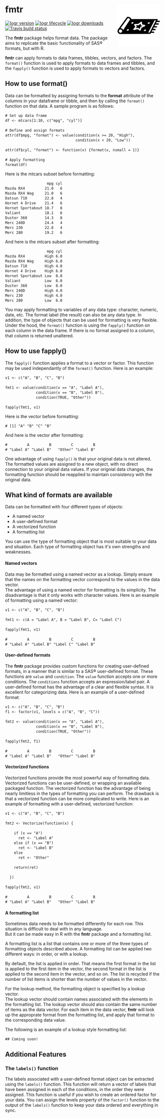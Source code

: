 # fmtr <img src="man/images/mat_star.svg" align="right" height="138" />

<!-- badges: start -->

[![logr version](https://www.r-pkg.org/badges/version/fmtr)](https://cran.r-project.org/package=fmtr)
[![logr lifecycle](https://img.shields.io/badge/lifecycle-stable-blue.svg)](https://cran.r-project.org/package=fmtr)
[![logr downloads](https://cranlogs.r-pkg.org/badges/grand-total/fmtr)](https://cran.r-project.org/package=fmtr)
[![Travis build status](https://travis-ci.com/dbosak01/logr.svg?branch=master)](https://travis-ci.com/dbosak01/fmtr)

<!-- badges: end -->

The **fmtr** package helps format data.  The package aims to replicate
the basic functionality of SAS® formats, but with R.  

**fmtr** can apply 
formats to data frames, tibbles, vectors, and factors.  The `format()` function
is used to apply formats to data frames and tibbles, and the `fapply()`
function is used to apply formats to vectors and factors.


## How to use format()
Data can be formatted by assigning formats to the **format** attribute
of the columns in your dataframe or tibble, and then by calling the `format()` 
function on that data.  A sample program is as follows:

```
# Set up data frame
df <- mtcars[1:10, c("mpg", "cyl")]

# Define and assign formats
attr(df$mpg, "format") <- value(condition(x >= 20, "High"),
                                condition(x < 20, "Low"))

attr(df$cyl, "format") <- function(x) {format(x, nsmall = 1)}

# Apply formatting
format(df)

```

Here is the mtcars subset before formatting:
```
                   mpg cyl
Mazda RX4         21.0   6
Mazda RX4 Wag     21.0   6
Datsun 710        22.8   4
Hornet 4 Drive    21.4   6
Hornet Sportabout 18.7   8
Valiant           18.1   6
Duster 360        14.3   8
Merc 240D         24.4   4
Merc 230          22.8   4
Merc 280          19.2   6
```

And here is the mtcars subset after formatting:
```
                   mpg cyl
Mazda RX4         High 6.0
Mazda RX4 Wag     High 6.0
Datsun 710        High 4.0
Hornet 4 Drive    High 6.0
Hornet Sportabout Low  8.0
Valiant           Low  6.0
Duster 360        Low  8.0
Merc 240D         High 4.0
Merc 230          High 4.0
Merc 280          Low  6.0

```

You may apply formatting to variables of any data type: character, numeric, 
date, etc.  The format label (the result) can also be any data type. 
In addition, the type of objects that can be used for formatting is very 
flexible. Under the hood, the `format()` function is using the `fapply()`
function on each column in the data frame.  If there is no format assigned
to a column, that column is returned unaltered.

## How to use fapply()

The `fapply()` function applies a format to a vector or factor. This function 
may be used independantly of the `format()` function.  Here is an example:
```
v1 <- c("A", "B", "C", "B")

fmt1 <- value(condition(x == "A", "Label A"),
              condition(x == "B", "Label B"),
              condition(TRUE, "Other"))

fapply(fmt1, v1)

```
Here is the vector before formatting:
```
# [1] "A" "B" "C" "B"
```

And here is the vector after formatting:
```
#         A         B         C         B 
# "Label A" "Label B"   "Other" "Label B" 
```
One advantage of using `fapply()` is that your original data is not
altered. The formatted values are assigned to a new object, with no 
direct connection to your original data values.  If your orignial data 
changes, the formatting function should be reapplied to maintain consistency
with the original data.

## What kind of formats are available
Data can be formatted with four different types of objects:
  * A named vector
  * A user-defined format
  * A vectorized function
  * A formatting list

You can use the type of formatting object that is most suitable to 
your data and situation.  Each type of formatting object has it's own 
strengths and weaknesses.

#### Named vectors
Data may be formatted using a named vector as a lookup.  Simply ensure that 
the names on the formatting vector correspond to the values in the data vector.  
The advantage
of using a named vector for formatting is its simplicity.  The disadvantage
is that it only works with character values. Here is an 
example of formatting using a named vector:
```
v1 <- c("A", "B", "C", "B")

fmt1 <- c(A = "Label A", B = "Label B", C= "Label C")

fapply(fmt1, v1)

#         A         B         C         B 
# "Label A" "Label B" "Label C" "Label B" 

```
#### User-defined formats
The **fmtr** package provides custom functions for creating user-defined 
formats, in a manner that is similar to a SAS® user-defined format.
These functions are `value` and `condition`.
The `value` function accepts one or more conditions.  The `conditions`
function accepts an expression/label pair.  A user-defined format has the 
advantage of a clear and flexible syntax.  It is excellent for categorizing
data.  Here is an example of a user-defined 
format:
```
v1 <- c("A", "B", "C", "B")
f1 <- factor(v1, levels = c("A", "B", "C"))

fmt2 <- value(condition(x == "A", "Label A"),
              condition(x == "B", "Label B"),
              condition(TRUE, "Other"))
              
fapply(fmt2, f1)

#         A         B         C         B 
# "Label A" "Label B"   "Other" "Label B" 

```

#### Vectorized functions
Vectorized functions provide the most powerful way of formatting 
data.  Vectorized functions can be user-defined, or wrapping an 
available packaged function.  The vectorized function has the advantage 
of being nearly limitless
in the types of formatting you can perform.  The drawback is that a 
vectorized function can be more complicated to write.  Here is an 
example of formatting 
with a user-defined, vectorized function:
```
v1 <- c("A", "B", "C", "B")

fmt2 <- Vectorize(function(x) {
    
    if (x == "A") 
      ret <- "Label A"
    else if (x == "B")
      ret <- "Label B"
    else 
      ret <- "Other"
    
    return(ret)
    
  })
  
fapply(fmt2, v1)

#         A         B         C         B 
# "Label A" "Label B"   "Other" "Label B" 

```

#### A formatting list
Sometimes data needs to be formatted differently for each row.  This 
situation is difficult to deal with in any language.  
But it can be made easy in R with the **fmtr** package and a formatting list.

A formatting list is a list that contains one or more of the three types
of formatting objects described above.  A formatting list can be applied
two different ways: in order, or with a lookup.  

By default, the 
list is applied in order.  That means the first format in the list is 
applied to the first item in the vector, the second format in the list is 
applied to the second item in the vector, and so on.  The list is recycled 
if the number of list items is shorter than the number of values in the 
vector.

For the lookup method, the formatting object is specified by a lookup vector.  
The lookup vector should contain names 
associated with the elements in the formatting list. The lookup vector should 
also contain the same number of items as the data vector.  For each item
in the data vector, **fmtr** will look up the approprate format
from the formatting list, and apply that format to the
corresponding data value.

The following is an example of a lookup style formatting list:
```
## Coming soon!
```

## Additional Features

### The `labels()` function
The labels associated with a user-defined format object can be extracted
using the `labels()` function.  This function will return a vector of labels
that have been assigned in each of the conditions, in the order they were 
assigned.  This function is useful
if you wish to create an ordered factor for your data.  You can assign the 
levels property of the `factor()` function to the output of the 
`labels()` function
to keep your data ordered and everything in sync.


